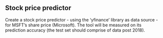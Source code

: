 ## Stock price predictor 

Create a stock price predictor - using the ‘yfinance’ library as data source - for MSFT’s share price (Microsoft).  The tool will be measured on its prediction accuracy (the test set should comprise of data post 2018). 
